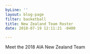 ```yaml
---
byLine: ''
layout: blog-page
filter: basketball
title: New Zealand Team Roster
date: 2018-07-19 12:11:21 -0400

---
```

Meet the 2018 AIA New Zealand Team